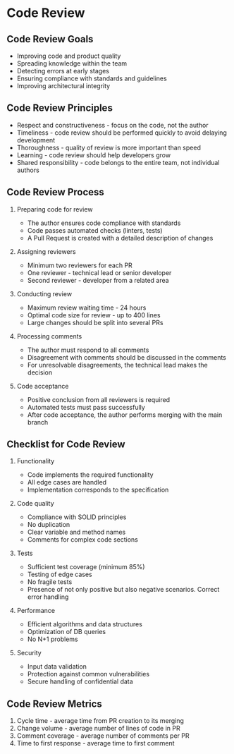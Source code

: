 # Code Review

## Code Review Goals

- Improving code and product quality
- Spreading knowledge within the team
- Detecting errors at early stages
- Ensuring compliance with standards and guidelines
- Improving architectural integrity

## Code Review Principles

- Respect and constructiveness - focus on the code, not the author
- Timeliness - code review should be performed quickly to avoid delaying development
- Thoroughness - quality of review is more important than speed
- Learning - code review should help developers grow
- Shared responsibility - code belongs to the entire team, not individual authors

## Code Review Process

1. Preparing code for review

   - The author ensures code compliance with standards
   - Code passes automated checks (linters, tests)
   - A Pull Request is created with a detailed description of changes

2. Assigning reviewers

   - Minimum two reviewers for each PR
   - One reviewer - technical lead or senior developer
   - Second reviewer - developer from a related area

3. Conducting review

   - Maximum review waiting time - 24 hours
   - Optimal code size for review - up to 400 lines
   - Large changes should be split into several PRs

4. Processing comments

   - The author must respond to all comments
   - Disagreement with comments should be discussed in the comments
   - For unresolvable disagreements, the technical lead makes the decision

5. Code acceptance
   - Positive conclusion from all reviewers is required
   - Automated tests must pass successfully
   - After code acceptance, the author performs merging with the main branch

## Checklist for Code Review

1. Functionality

   - Code implements the required functionality
   - All edge cases are handled
   - Implementation corresponds to the specification

2. Code quality

   - Compliance with SOLID principles
   - No duplication
   - Clear variable and method names
   - Comments for complex code sections

3. Tests

   - Sufficient test coverage (minimum 85%)
   - Testing of edge cases
   - No fragile tests
   - Presence of not only positive but also negative scenarios. Correct error handling

4. Performance

   - Efficient algorithms and data structures
   - Optimization of DB queries
   - No N+1 problems

5. Security
   - Input data validation
   - Protection against common vulnerabilities
   - Secure handling of confidential data

## Code Review Metrics

1. Cycle time - average time from PR creation to its merging
2. Change volume - average number of lines of code in PR
3. Comment coverage - average number of comments per PR
4. Time to first response - average time to first comment
